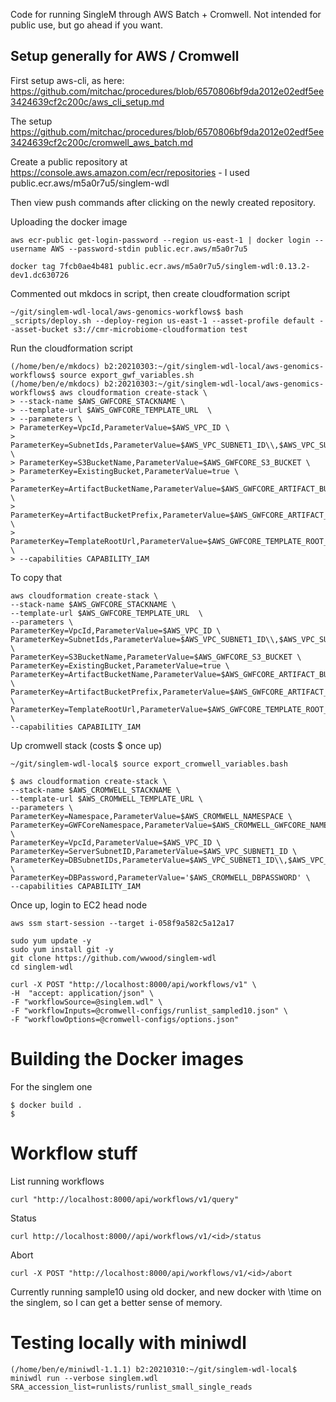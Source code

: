 Code for running SingleM through AWS Batch + Cromwell. Not intended for public use, but go ahead if you want.

## Setup generally for AWS / Cromwell

First setup aws-cli, as here:
https://github.com/mitchac/procedures/blob/6570806bf9da2012e02edf5ee3424639cf2c200c/aws_cli_setup.md

The setup 
https://github.com/mitchac/procedures/blob/6570806bf9da2012e02edf5ee3424639cf2c200c/cromwell_aws_batch.md


Create a public repository at https://console.aws.amazon.com/ecr/repositories - I used public.ecr.aws/m5a0r7u5/singlem-wdl

Then view push commands after clicking on the newly created repository.

Uploading the docker image
```
aws ecr-public get-login-password --region us-east-1 | docker login --username AWS --password-stdin public.ecr.aws/m5a0r7u5

docker tag 7fcb0ae4b481 public.ecr.aws/m5a0r7u5/singlem-wdl:0.13.2-dev1.dc630726
```


Commented out mkdocs in script, then create cloudformation script
```
~/git/singlem-wdl-local/aws-genomics-workflows$ bash _scripts/deploy.sh --deploy-region us-east-1 --asset-profile default --asset-bucket s3://cmr-microbiome-cloudformation test
```

Run the cloudformation script
```
(/home/ben/e/mkdocs) b2:20210303:~/git/singlem-wdl-local/aws-genomics-workflows$ source export_gwf_variables.sh
(/home/ben/e/mkdocs) b2:20210303:~/git/singlem-wdl-local/aws-genomics-workflows$ aws cloudformation create-stack \
> --stack-name $AWS_GWFCORE_STACKNAME \
> --template-url $AWS_GWFCORE_TEMPLATE_URL  \
> --parameters \
> ParameterKey=VpcId,ParameterValue=$AWS_VPC_ID \
> ParameterKey=SubnetIds,ParameterValue=$AWS_VPC_SUBNET1_ID\\,$AWS_VPC_SUBNET2_ID \
> ParameterKey=S3BucketName,ParameterValue=$AWS_GWFCORE_S3_BUCKET \
> ParameterKey=ExistingBucket,ParameterValue=true \
> ParameterKey=ArtifactBucketName,ParameterValue=$AWS_GWFCORE_ARTIFACT_BUCKET \
> ParameterKey=ArtifactBucketPrefix,ParameterValue=$AWS_GWFCORE_ARTIFACT_BUCKET_PREFIX \
> ParameterKey=TemplateRootUrl,ParameterValue=$AWS_GWFCORE_TEMPLATE_ROOT_URL \
> --capabilities CAPABILITY_IAM
```
To copy that
```
aws cloudformation create-stack \
--stack-name $AWS_GWFCORE_STACKNAME \
--template-url $AWS_GWFCORE_TEMPLATE_URL  \
--parameters \
ParameterKey=VpcId,ParameterValue=$AWS_VPC_ID \
ParameterKey=SubnetIds,ParameterValue=$AWS_VPC_SUBNET1_ID\\,$AWS_VPC_SUBNET2_ID \
ParameterKey=S3BucketName,ParameterValue=$AWS_GWFCORE_S3_BUCKET \
ParameterKey=ExistingBucket,ParameterValue=true \
ParameterKey=ArtifactBucketName,ParameterValue=$AWS_GWFCORE_ARTIFACT_BUCKET \
ParameterKey=ArtifactBucketPrefix,ParameterValue=$AWS_GWFCORE_ARTIFACT_BUCKET_PREFIX \
ParameterKey=TemplateRootUrl,ParameterValue=$AWS_GWFCORE_TEMPLATE_ROOT_URL \
--capabilities CAPABILITY_IAM
```

Up cromwell stack (costs $ once up)
```
~/git/singlem-wdl-local$ source export_cromwell_variables.bash

$ aws cloudformation create-stack \
--stack-name $AWS_CROMWELL_STACKNAME \
--template-url $AWS_CROMWELL_TEMPLATE_URL \
--parameters \
ParameterKey=Namespace,ParameterValue=$AWS_CROMWELL_NAMESPACE \
ParameterKey=GWFCoreNamespace,ParameterValue=$AWS_CROMWELL_GWFCORE_NAMESPACE \
ParameterKey=VpcId,ParameterValue=$AWS_VPC_ID \
ParameterKey=ServerSubnetID,ParameterValue=$AWS_VPC_SUBNET1_ID \
ParameterKey=DBSubnetIDs,ParameterValue=$AWS_VPC_SUBNET1_ID\\,$AWS_VPC_SUBNET2_ID \
ParameterKey=DBPassword,ParameterValue='$AWS_CROMWELL_DBPASSWORD' \
--capabilities CAPABILITY_IAM
```


Once up, login to EC2 head node
```
aws ssm start-session --target i-058f9a582c5a12a17
```
```
sudo yum update -y
sudo yum install git -y
git clone https://github.com/wwood/singlem-wdl
cd singlem-wdl
```

```
curl -X POST "http://localhost:8000/api/workflows/v1" \
-H  "accept: application/json" \
-F "workflowSource=@singlem.wdl" \
-F "workflowInputs=@cromwell-configs/runlist_sampled10.json" \
-F "workflowOptions=@cromwell-configs/options.json"
```

# Building the Docker images
For the singlem one

```
$ docker build .
$ 
```

# Workflow stuff
List running workflows
```
curl "http://localhost:8000/api/workflows/v1/query"
```

Status
```
curl http://localhost:8000//api/workflows/v1/<id>/status
```

Abort
```
curl -X POST "http://localhost:8000/api/workflows/v1/<id>/abort
```

Currently running sample10 using old docker, and new docker with \time on the singlem, so I can get a better sense of memory.

# Testing locally with miniwdl

```
(/home/ben/e/miniwdl-1.1.1) b2:20210310:~/git/singlem-wdl-local$ miniwdl run --verbose singlem.wdl SRA_accession_list=runlists/runlist_small_single_reads
```
